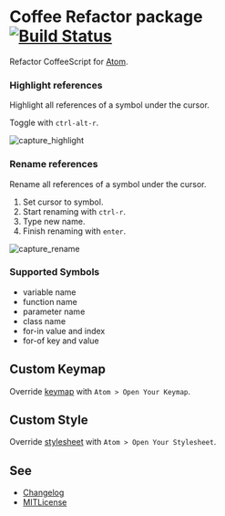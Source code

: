 # Coffee Refactor package [![Build Status](https://travis-ci.org/minodisk/coffee-refactor.svg?branch=master)](https://travis-ci.org/minodisk/coffee-refactor)

Refactor CoffeeScript for [Atom](https://atom.io/).

### Highlight references

Highlight all references of a symbol under the cursor.

Toggle with `ctrl-alt-r`.

![capture_highlight](https://cloud.githubusercontent.com/assets/514164/2870666/5a3aafbe-d2d6-11e3-959f-14957255a980.gif)

### Rename references

Rename all references of a symbol under the cursor.

1. Set cursor to symbol.
2. Start renaming with `ctrl-r`.
3. Type new name.
4. Finish renaming with `enter`.

![capture_rename](https://cloud.githubusercontent.com/assets/514164/2870667/63182d8c-d2d6-11e3-854b-8c196becfd60.gif)

### Supported Symbols

* variable name
* function name
* parameter name
* class name
* for-in value and index
* for-of key and value

## Custom Keymap

Override [keymap](kaymaps/coffee-refactor.cson) with `Atom > Open Your Keymap`.

## Custom Style

Override [stylesheet](stylesheets/coffee-refactor.less) with `Atom > Open Your Stylesheet`.

## See

* [Changelog](CHANGELOG.md)
* [MITLicense](LICENSE.md)
